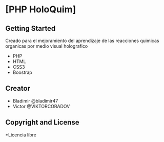 # [PHP HoloQuim]


## Getting Started

Creado para el mejoramiento del aprendizaje de las reacciones quimicas organicas por medio visual holografico
* PHP
* HTML
* CSS3
* Boostrap


## Creator


* Bladimir @bladimir47
* Victor   @VIKTORCORADOV


## Copyright and License

*Licencia libre
